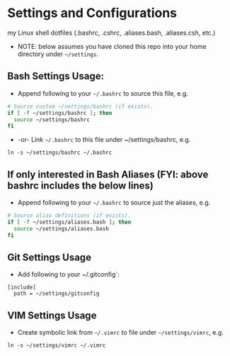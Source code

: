 # Settings and Configurations
my Linux shell dotfiles (.bashrc, .cshrc, .aliases.bash, .aliases.csh, etc.)

* NOTE: below assumes you have cloned this repo into your home directory under `~/settings`.

## Bash Settings Usage:
* Append following to your `~/.bashrc` to source this file, e.g.

```bash
# Source custom ~/settings/bashrc (if exists).
if [ -f ~/settings/bashrc ]; then
  source ~/settings/bashrc
fi
```

* -or- Link `~/.bashrc` to this file under ~/settings/bashrc, e.g.

```shell
ln -s ~/settings/bashrc ~/.bashrc
````

## If only interested in Bash Aliases (FYI: above bashrc includes the below lines)
* Append following to your `~/.bashrc` to source just the aliases, e.g.

```bash
# Source alias definitions (if exists).
if [ -f ~/settings/aliases.bash ]; then
  source ~/settings/aliases.bash
fi
```

## Git Settings Usage
* Add following to your ~/.gitconfig`:

```
[include]
  path = ~/settings/gitconfig
```

## VIM Settings Usage
* Create symbolic link from `~/.vimrc` to file under `~/settings/vimrc`, e.g.

```shell
ln -s ~/settings/vimrc ~/.vimrc
````

